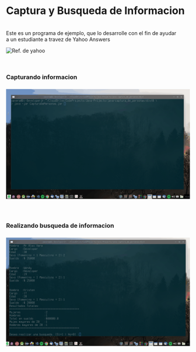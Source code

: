 # Captura y Busqueda de Informacion
<br>
Este es un programa de ejemplo, que lo desarrolle con el fin de ayudar<br>
a un estudiante a travez de Yahoo Answers<br>

![Ref. de yahoo](https://espanol.answers.yahoo.com/question/index?qid=20150526190852AAmyF6q)

<br>
<h3>Capturando informacion<h3>

![alt_tag](https://github.com/MrAlex6204/java-captura_de_personas/blob/master/img/screen-recorded-01.gif)

<br>
<h3>Realizando busqueda de informacion<h3>

![alt_tag](https://github.com/MrAlex6204/java-captura_de_personas/blob/master/img/screen-recorded-02.gif)

